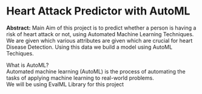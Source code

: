 # Heart Attack Predictor with AutoML
**Abstract:** Main Aim of this project is to predict whether a person is having a risk of heart attack or not, using Automated Machine Learning Techniques. We are given which various attributes are given which are crucial for heart Disease Detection. Using this data we build a model using AutoML Techiques.

What is AutoML?<br>
Automated machine learning (AutoML) is the process of automating the tasks of applying machine learning to real-world problems. <br> 
We will be using EvalML Library for this project

